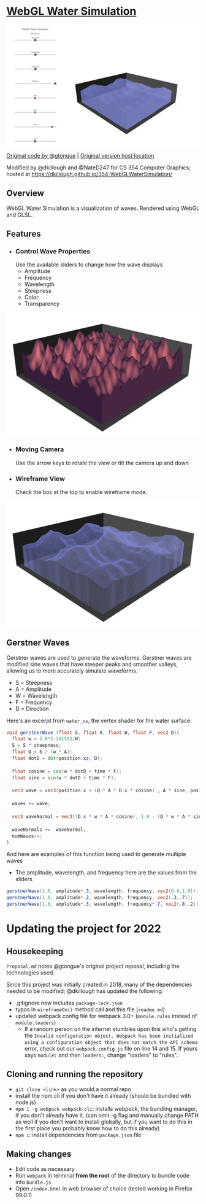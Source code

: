 # [WebGL Water Simulation](https://dkillough.github.io/354-WebGLWaterSimulation/)
![](readme-assets/page.png)

[Original code by @gtongue](https://github.com/gtongue/WebGLWater) | [Original version host location](https://gtongue.github.io/WebGLWater/)

Modified by @dkillough and @NateD247 for CS 354 Computer Graphics; hosted at https://dkillough.github.io/354-WebGLWaterSimulation/

## Overview

WebGL Water Simulation is a visualization of waves. Rendered using WebGL and GLSL.

## Features

- ### Control Wave Properties
  Use the available sliders to change how the wave displays
  - Amplitude
  - Frequency
  - Wavelength
  - Steepness
  - Color
  - Transparency

![](readme-assets/properties.png)
- ### Moving Camera
  Use the arrow keys to rotate the view or tilt the camera up and down
- ### Wireframe View
  Check the box at the top to enable wireframe mode.

![](readme-assets/wireframe-wave.png)

## Gerstner Waves
Gerstner waves are used to generate the waveforms. Gerstner waves are modified sine waves that have steeper peaks and smoother valleys, allowing us to more accurately simulate waveforms.
- S = Steepness 
- A = Amplitude 
- W = Wavelength 
- F = Frequency
- D = Direction

Here's an excerpt from `water_vs`, the vertex shader for the water surface:
```glsl
void gerstnerWave (float S, float A, float W, float F, vec2 D){
  float w = 2.0*3.141592/W;
  S = S * steepness;
  float Q = S / (w * A);
  float dotD = dot(position.xz, D);

  float cosine = cos(w * dotD + time * F);
  float sine = sin(w * dotD + time * F);

  vec3 wave = vec3(position.x + (Q * A * D.x * cosine) , A * sine, position.z + (Q * A* cosine * D.y));

  waves += wave;

  vec3 waveNormal = vec3((D.x * w * A * cosine), 1.0 - (Q * w * A * sine), -(D.y * w * A * cosine));

  waveNormals +=  waveNormal;
  numWaves++;
}
```

And here are examples of this function being used to generate multiple waves
- The amplitude, wavelength, and frequency here are the values from the sliders
```glsl
gerstnerWave(1.0, amplitude*.3, wavelength, frequency, vec2(0.0,1.0));
gerstnerWave(1.0, amplitude*.2, wavelength, frequency, vec2(.3,.7));
gerstnerWave(1.0, amplitude*.3, wavelength, frequency*.7, vec2(.8,.2));
```

# Updating the project for 2022

## Housekeeping

`Proposal.md` notes @gtongue's original project reposal, including the technologies used.

Since this project was initially created in 2018, many of the dependencies needed to be modified; @dkillough has updated the following:
- .gitignore now includes `package-lock.json`
- typos in `wireframeOn()` method call and this file (`readme.md`)
- updated webpack config file for webpack 3.0+ (`module.rules` instead of `module.loaders`)
  - If a random person on the internet stumbles upon this who's getting the `Invalid configuration object. Webpack has been initialized using a configuration object that does not match the API schema` error, check out our `webpack.config.js` file on line 14 and 15. If yours says `module:` and then `loaders:`, change "loaders" to "rules". 

## Cloning and running the repository
* `git clone <link>` as you would a normal repo
* install the npm cli if you don't have it already (should be bundled with node.js)
* `npm i -g webpack webpack-cli`: installs webpack, the bundling manager, if you don't already have it. (can omit -g flag and manually change PATH as well if you don't want to install globally, but if you want to do this in the first place you probably know how to do this already)
* `npm i`: install dependencies from `package.json` file

## Making changes
- Edit code as necessary
- Run `webpack` in terminal **from the root** of the directory to bundle code into `bundle.js`
- Open `/index.html` in web browser of choice (tested working in Firefox 99.0.1)

<!-- ## General file structure
### /dist/
Distribution folder; includes `bundle.js` file, which is the created javascript bundle for the web application. Used in `index.html` and generated by `webpack`. -->
